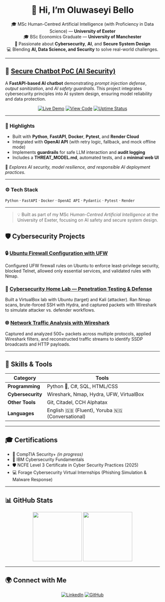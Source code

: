 <!-- HEADER -->
<h1 align="center">👋 Hi, I’m Oluwaseyi Bello</h1>

<p align="center">
🎓 MSc Human-Centred Artificial Intelligence (with Proficiency in Data Science) — <strong>University of Exeter</strong><br>
🎓 BSc Economics Graduate — <strong>University of Manchester</strong><br>
🔐 Passionate about <strong>Cybersecurity</strong>, <strong>AI</strong>, and <strong>Secure System Design</strong><br>
💻 Blending <strong>AI, Data Science, and Security</strong> to solve real-world challenges.
</p>

---

## 🚀 [Secure Chatbot PoC (AI Security)](https://github.com/seyiabello/secure-chatbot-demo)

<p>
A <strong>FastAPI-based AI chatbot</strong> demonstrating <em>prompt injection defense</em>, <em>output sanitization</em>, and <em>AI safety guardrails</em>.  
This project integrates cybersecurity principles into AI system design, ensuring model reliability and data protection.
</p>

<p align="center">
<a href="https://secure-chatbot-demo.onrender.com"><img alt="Live Demo" src="https://img.shields.io/badge/Live%20Demo-Render-brightgreen?style=for-the-badge&logo=render"></a>
<a href="https://github.com/seyiabello/secure-chatbot-demo"><img alt="View Code" src="https://img.shields.io/badge/View%20Code-GitHub-black?style=for-the-badge&logo=github"></a>
<a href="https://stats.uptimerobot.com/qS86R4Fjmh"><img alt="Uptime Status" src="https://img.shields.io/uptimerobot/status/m797010237-bdbe3a2cd6b7ec5f0dc0c3be?style=for-the-badge&label=Chatbot%20Status"></a>
</p>


---

### 🧩 **Highlights**
- Built with **Python**, **FastAPI**, **Docker**, **Pytest**, and **Render Cloud**
- Integrated with **OpenAI API** (with retry logic, fallback, and mock offline mode)
- Implements **guardrails** for safe LLM interaction and **audit logging**
- Includes a **THREAT_MODEL.md**, automated tests, and a **minimal web UI**

🧠 *Explores AI security, model resilience, and responsible AI deployment practices.*

---

### ⚙️ **Tech Stack**
`Python` · `FastAPI` · `Docker` · `OpenAI API` · `Pydantic` · `Pytest` · `Render`

---

> 💡 Built as part of my MSc *Human-Centred Artificial Intelligence* at the University of Exeter, focusing on AI safety and secure system design.

## 🛡️ Cybersecurity Projects

### 🔒 [Ubuntu Firewall Configuration with UFW](https://github.com/seyiabello/ubuntu-firewall-ufw)
Configured UFW firewall rules on Ubuntu to enforce least-privilege security, blocked Telnet, allowed only essential services, and validated rules with Nmap.

### 🧪 [Cybersecurity Home Lab — Penetration Testing & Defense](https://github.com/seyiabello/cybersecurity-home-lab)
Built a VirtualBox lab with Ubuntu (target) and Kali (attacker). Ran Nmap scans, brute-forced SSH with Hydra, and captured packets with Wireshark to simulate attacker vs. defender workflows.

### 🌐 [Network Traffic Analysis with Wireshark](https://github.com/seyiabello/network-traffic-analysis)
Captured and analyzed 500+ packets across multiple protocols, applied Wireshark filters, and reconstructed traffic streams to identify SSDP broadcasts and HTTP payloads.

---

## 🧰 Skills & Tools

| Category | Tools |
|-----------|--------|
| **Programming** | Python 🐍, C#, SQL, HTML/CSS |
| **Cybersecurity** | Wireshark, Nmap, Hydra, UFW, VirtualBox |
| **Other Tools** | Git, Citadel, CCH Alphatax |
| **Languages** | English 🇬🇧 (Fluent), Yoruba 🇳🇬 (Conversational) |

---

## 🎓 Certifications

- 🧩 CompTIA Security+ *(in progress)*  
- 🧠 IBM Cybersecurity Fundamentals  
- 🛡️ NCFE Level 3 Certificate in Cyber Security Practices (2025)  
- 💻 Forage Cybersecurity Virtual Internships (Phishing Simulation & Malware Response)

---

## 📊 GitHub Stats

<p align="center">
  <img src="https://github-readme-stats.vercel.app/api?username=seyiabello&show_icons=true&theme=tokyonight&hide_border=true" height="160px"/>
  <img src="https://github-readme-stats.vercel.app/api/top-langs/?username=seyiabello&layout=compact&theme=tokyonight&hide_border=true" height="160px"/>
</p>

---

## 🌍 Connect with Me

<p align="center">
  <a href="https://www.linkedin.com/in/oluwaseyi-bello-2653a2215/"><img alt="LinkedIn" src="https://img.shields.io/badge/LinkedIn-0077B5?style=for-the-badge&logo=linkedin&logoColor=white"></a>
  <a href="https://github.com/seyiabello"><img alt="GitHub" src="https://img.shields.io/badge/GitHub-181717?style=for-the-badge&logo=github&logoColor=white"></a>
</p>


